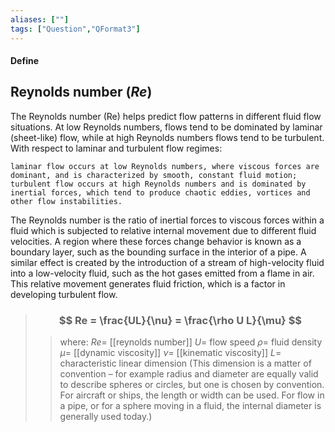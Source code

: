 ```yaml
---
aliases: [""]
tags: ["Question","QFormat3"]
---
```


#### Define
## Reynolds number ($Re$)
The Reynolds number (Re) helps predict flow patterns in different fluid flow situations. At low Reynolds numbers, flows tend to be dominated by laminar (sheet-like) flow, while at high Reynolds numbers flows tend to be turbulent.
With respect to laminar and turbulent flow regimes:

    laminar flow occurs at low Reynolds numbers, where viscous forces are dominant, and is characterized by smooth, constant fluid motion;
    turbulent flow occurs at high Reynolds numbers and is dominated by inertial forces, which tend to produce chaotic eddies, vortices and other flow instabilities.
The Reynolds number is the ratio of inertial forces to viscous forces within a fluid which is subjected to relative internal movement due to different fluid velocities. A region where these forces change behavior is known as a boundary layer, such as the bounding surface in the interior of a pipe. A similar effect is created by the introduction of a stream of high-velocity fluid into a low-velocity fluid, such as the hot gases emitted from a flame in air. This relative movement generates fluid friction, which is a factor in developing turbulent flow.

> ### $$ Re = \frac{UL}{\nu} = \frac{\rho U L}{\mu} $$ 
>> where:
>> $Re=$ [[reynolds number]] 
>> $U=$ flow speed
>> $\rho=$ fluid density
>> $\mu=$ [[dynamic viscosity]]
>> $\nu=$ [[kinematic viscosity]]
>> $L=$ characteristic linear dimension (This dimension is a matter of convention – for example radius and diameter are equally valid to describe spheres or circles, but one is chosen by convention. For aircraft or ships, the length or width can be used. For flow in a pipe, or for a sphere moving in a fluid, the internal diameter is generally used today.)